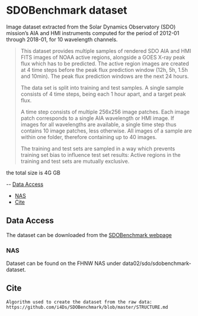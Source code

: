 # SDOBenchmark dataset <!-- omit in toc -->

Image dataset extracted from the Solar Dynamics Observatory (SDO) mission’s AIA and HMI instruments computed for the period of 2012-01 through 2018-01, for 10 wavelength channels. 

>This dataset provides multiple samples of rendered SDO AIA and HMI FITS images of NOAA active regions, alongside a GOES X-ray peak flux which has to be predicted. The active region images are created at 4 time steps before the peak flux prediction window (12h, 5h, 1.5h and 10min). The peak flux prediction windows are the next 24 hours. 
>
>The data set is split into training and test samples. A single sample consists of 4 time steps, being each 1 hour apart, and a target peak flux.
>
>A time step consists of multiple 256x256 image patches. Each image patch corresponds to a single AIA wavelength or HMI image. If images for all wavelengths are available, a single time step thus contains 10 image patches, less otherwise. All images of a sample are within one folder, therefore containing up to 40 images.
>
>The training and test sets are sampled in a way which prevents training set bias to influence test set results: Active regions in the training and test sets are mutually exclusive.

the total size is 4G GB

-- [Data Access](#data-access)
  - [NAS](#nas)
- [Cite](#cite)

## Data Access

The dataset can be downloaded from the [SDOBenchmark webpage](https://i4ds.github.io/SDOBenchmark/)


### NAS

Dataset can be found on the FHNW NAS under data02/sdo/sdobenchmark-dataset.

## Cite

```
Algorithm used to create the dataset from the raw data: https://github.com/i4Ds/SDOBenchmark/blob/master/STRUCTURE.md 
```